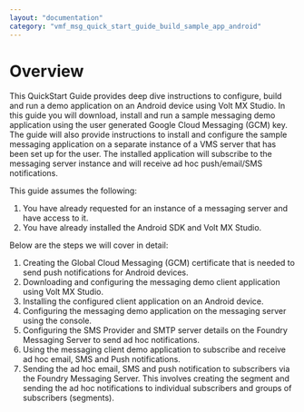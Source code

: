 ```yaml
---
layout: "documentation"
category: "vmf_msg_quick_start_guide_build_sample_app_android"
---
```

                           


Overview
========

This QuickStart Guide provides deep dive instructions to configure, build and run a demo application on an Android device using Volt MX Studio. In this guide you will download, install and run a sample messaging demo application using the user generated Google Cloud Messaging (GCM) key. The guide will also provide instructions to install and configure the sample messaging application on a separate instance of a VMS server that has been set up for the user. The installed application will subscribe to the messaging server instance and will receive ad hoc push/email/SMS notifications.

This guide assumes the following:

1.  You have already requested for an instance of a messaging server and have access to it.
2.  You have already installed the Android SDK and Volt MX Studio.

Below are the steps we will cover in detail:

1.  Creating the Global Cloud Messaging (GCM) certificate that is needed to send push notifications for Android devices.
2.  Downloading and configuring the messaging demo client application using Volt MX Studio. 
3.  Installing the configured client application on an Android device.
4.  Configuring the messaging demo application on the messaging server using the console.
5.  Configuring the SMS Provider and SMTP server details on the Foundry Messaging Server to send ad hoc notifications.
6.  Using the messaging client demo application to subscribe and receive ad hoc email, SMS and Push notifications.
7.  Sending the ad hoc email, SMS and push notification to subscribers via the Foundry Messaging Server. This involves creating the segment and sending the ad hoc notifications to individual subscribers and groups of subscribers (segments).
